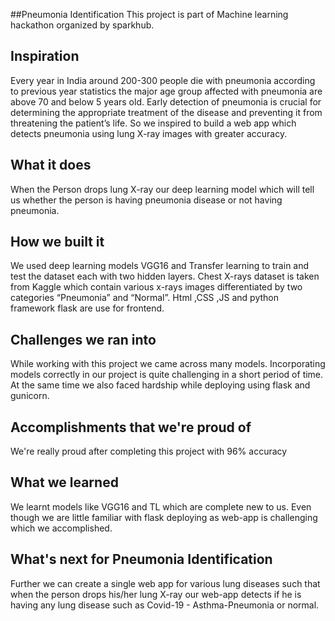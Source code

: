 ##Pneumonia Identification
This project is part of Machine learning hackathon organized by sparkhub.

## Inspiration
Every year in India around 200-300 people die with pneumonia according to previous year statistics the major age group affected with pneumonia are above 70 and below 5 years old. Early detection of pneumonia is crucial for determining the appropriate treatment of the disease and preventing it from threatening the patient’s life. So we inspired to build a web app which detects pneumonia using lung X-ray images with greater accuracy.

## What it does
When the Person drops lung X-ray our deep learning model which will tell us whether the person is having pneumonia disease or not having pneumonia.

## How we built it
We used deep learning models VGG16 and Transfer learning to train and test the dataset each with two hidden layers. Chest X-rays dataset is taken from Kaggle which contain various x-rays images differentiated by two categories “Pneumonia” and “Normal”. Html ,CSS ,JS and python framework flask are use for frontend.

## Challenges we ran into
While working with this project we came across many models. Incorporating models correctly in our project is quite challenging in a short period of time. At the same time we also faced hardship while deploying using flask and gunicorn.

## Accomplishments that we're proud of
We're really proud after completing this project with 96% accuracy

## What we learned
We learnt models like VGG16 and TL which are complete new to us. Even though we are little familiar with flask deploying as web-app is challenging which we accomplished.

## What's next for Pneumonia Identification
Further we can create a single web app for various lung diseases such that when the person drops his/her lung X-ray our web-app detects if he is having any lung disease such as Covid-19 - Asthma-Pneumonia or normal.
